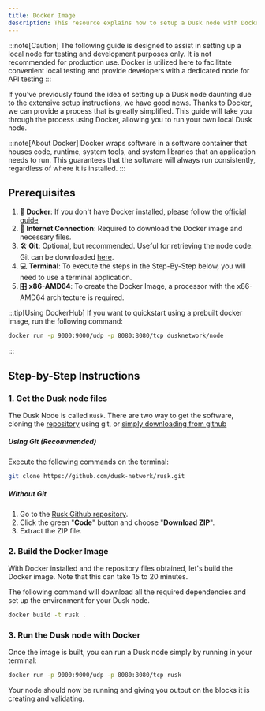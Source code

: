 ```yaml
---
title: Docker Image
description: This resource explains how to setup a Dusk node with Docker.
---
```


:::note[Caution]
The following guide is designed to assist in setting up a local node for testing and development purposes only. It is not recommended for production use. Docker is utilized here to facilitate convenient local testing and provide developers with a dedicated node for API testing
:::

If you've previously found the idea of setting up a Dusk node daunting due to the extensive setup instructions, we have good news. Thanks to Docker, we can provide a process that is greatly simplified. This guide will take you through the process using Docker, allowing you to run your own local Dusk node.

:::note[About Docker]
Docker wraps software in a software container that houses code, runtime, system tools, and system libraries that an application needs to run. This guarantees that the software will always run consistently, regardless of where it is installed.
:::


## Prerequisites

1. 🐳 **Docker**: If you don't have Docker installed, please follow the [official guide](https://docs.docker.com/desktop/)
2. 🛜 **Internet Connection**: Required to download the Docker image and necessary files.
3. 🛠️ **Git**: Optional, but recommended. Useful for retrieving the node code. Git can be downloaded [here](https://git-scm.com/downloads).
4. 💻 **Terminal**: To execute the steps in the Step-By-Step below, you will need to use a terminal application.
5. 🎛️ **x86-AMD64**: To create the Docker Image, a processor with the x86-AMD64 architecture is required.

:::tip[Using DockerHub]
If you want to quickstart using a prebuilt docker image, run the following command:
```sh
docker run -p 9000:9000/udp -p 8080:8080/tcp dusknetwork/node
```
:::

## Step-by-Step Instructions

### 1. Get the Dusk node files

The Dusk Node is called `Rusk`. There are two way to get the software, cloning the [repository](https://github.com/dusk-network/rusk.git) using git, or [simply downloading from github](#without-git)

##### Using Git (Recommended)

Execute the following commands on the terminal:

```sh
git clone https://github.com/dusk-network/rusk.git
```

##### Without Git

1. Go to the [Rusk Github repository](https://github.com/dusk-network/rusk).
2. Click the green "**Code**" button and choose "**Download ZIP**".
3. Extract the ZIP file.

### 2. Build the Docker Image

With Docker installed and the repository files obtained, let's build the Docker image. Note that this can take 15 to 20 minutes. 

The following command will download all the required dependencies and set up the environment for your Dusk node.

```sh
docker build -t rusk .
```

### 3. Run the Dusk node with Docker

Once the image is built, you can run a Dusk node simply by running in your terminal:

```sh
docker run -p 9000:9000/udp -p 8080:8080/tcp rusk
```

Your node should now be running and giving you output on the blocks it is creating and validating.

